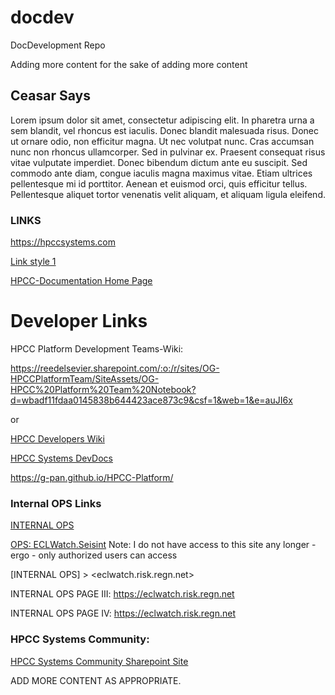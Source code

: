 # docdev
DocDevelopment Repo

Adding more content 
for the sake of adding more content

## Ceasar Says 

Lorem ipsum dolor sit amet, consectetur adipiscing elit. In pharetra urna a sem blandit, vel rhoncus est iaculis. Donec blandit malesuada risus. Donec ut ornare odio, non efficitur magna. Ut nec volutpat nunc. Cras accumsan nunc non rhoncus ullamcorper. Sed in pulvinar ex. Praesent consequat risus vitae vulputate imperdiet. Donec bibendum dictum ante eu suscipit. Sed commodo ante diam, congue iaculis magna maximus vitae. Etiam ultrices pellentesque mi id porttitor. Aenean et euismod orci, quis efficitur tellus. Pellentesque aliquet tortor venenatis velit aliquam, et aliquam ligula eleifend.

### LINKS 
<https://hpccsystems.com>

[Link style 1](https://hpccsystems.com)

[HPCC-Documentation Home Page](https://reedelsevier.sharepoint.com/sites/HPCCSystemsDocumentationHome)

# Developer Links
HPCC Platform Development Teams-Wiki:

<https://reedelsevier.sharepoint.com/:o:/r/sites/OG-HPCCPlatformTeam/SiteAssets/OG-HPCC%20Platform%20Team%20Notebook?d=wbadf11fdaa0145838b644423ace873c9&csf=1&web=1&e=auJI6x>

or 

[HPCC Developers Wiki](https://reedelsevier.sharepoint.com/:o:/r/sites/OG-HPCCPlatformTeam/SiteAssets/OG-HPCC%20Platform%20Team%20Notebook?d=wbadf11fdaa0145838b644423ace873c9&csf=1&web=1&e=8AvouV)

[HPCC Systems DevDocs](https://g-pan.github.io/HPCC-Platform/devdoc/README.html)

https://g-pan.github.io/HPCC-Platform/

### Internal OPS Links
[INTERNAL OPS](https://eclwatch.risk.regn.net)

[OPS: ECLWatch.Seisint](http://eclwatch.seisint.com/)
 Note: I do not have access to this site any longer - ergo -  only authorized users can access 
 
[INTERNAL OPS] > <eclwatch.risk.regn.net>

INTERNAL OPS PAGE III:  https://eclwatch.risk.regn.net

INTERNAL OPS PAGE IV:  <https://eclwatch.risk.regn.net>


### HPCC Systems Community:
[HPCC Systems Community Sharepoint Site](https://reedelsevier.sharepoint.com/:u:/r/sites/the_Link/HPCC/SitePages/Home.aspx?csf=1&web=1&e=ktxtBP)

ADD MORE CONTENT AS APPROPRIATE.

